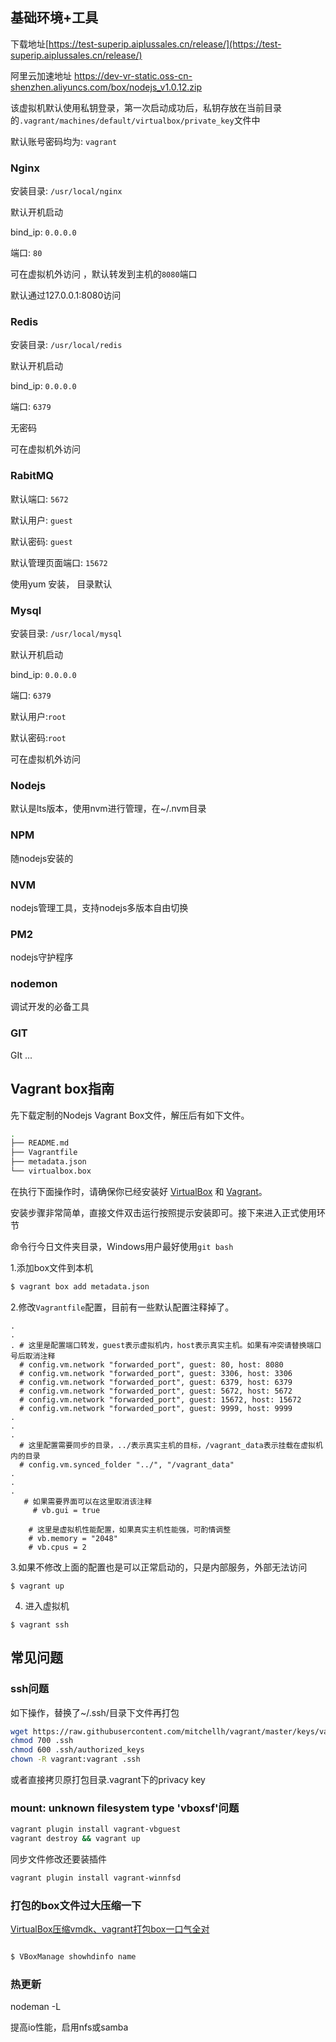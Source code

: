 <!-- # Nodejs全栈开发环境使用引导 -->

## 基础环境+工具

下载地址[https://test-superip.aiplussales.cn/release/](https://test-superip.aiplussales.cn/release/)

阿里云加速地址 https://dev-vr-static.oss-cn-shenzhen.aliyuncs.com/box/nodejs_v1.0.12.zip

该虚拟机默认使用私钥登录，第一次启动成功后，私钥存放在当前目录的`.vagrant/machines/default/virtualbox/private_key`文件中

默认账号密码均为: `vagrant`

### Nginx

安装目录: `/usr/local/nginx`

默认开机启动

bind_ip: `0.0.0.0`

端口: `80`

可在虚拟机外访问 ，默认转发到主机的`8080`端口

默认通过127.0.0.1:8080访问

### Redis

安装目录: `/usr/local/redis`

默认开机启动

bind_ip: `0.0.0.0`

端口: `6379`

无密码

可在虚拟机外访问

### RabitMQ

默认端口: `5672`

默认用户: `guest`

默认密码: `guest`

默认管理页面端口: `15672`

使用yum 安装， 目录默认

### Mysql

安装目录: `/usr/local/mysql`

默认开机启动

bind_ip: `0.0.0.0`

端口: `6379`

默认用户:`root`

默认密码:`root`

可在虚拟机外访问

### Nodejs

默认是lts版本，使用nvm进行管理，在~/.nvm目录

### NPM

随nodejs安装的

### NVM

nodejs管理工具，支持nodejs多版本自由切换

### PM2

nodejs守护程序

### nodemon

调试开发的必备工具

### GIT

GIt ...



## Vagrant box指南

先下载定制的Nodejs Vagrant Box文件，解压后有如下文件。

```bash
.
├── README.md
├── Vagrantfile
├── metadata.json
└── virtualbox.box
```

 

在执行下面操作时，请确保你已经安装好 [VirtualBox](https://www.virtualbox.org/wiki/Downloads) 和 [Vagrant](https://www.vagrantup.com/)。

安装步骤非常简单，直接文件双击运行按照提示安装即可。接下来进入正式使用环节



命令行今日文件夹目录，Windows用户最好使用`git bash`



1.添加box文件到本机

```bash
$ vagrant box add metadata.json
```



2.修改`Vagrantfile`配置，目前有一些默认配置注释掉了。

```shell
.
.
. # 这里是配置端口转发，guest表示虚拟机内，host表示真实主机。如果有冲突请替换端口号后取消注释
  # config.vm.network "forwarded_port", guest: 80, host: 8080
  # config.vm.network "forwarded_port", guest: 3306, host: 3306
  # config.vm.network "forwarded_port", guest: 6379, host: 6379
  # config.vm.network "forwarded_port", guest: 5672, host: 5672
  # config.vm.network "forwarded_port", guest: 15672, host: 15672
  # config.vm.network "forwarded_port", guest: 9999, host: 9999
.
.
.
  # 这里配置需要同步的目录，../表示真实主机的目标，/vagrant_data表示挂载在虚拟机内的目录
  # config.vm.synced_folder "../", "/vagrant_data"
.
.
.
   # 如果需要界面可以在这里取消该注释
	 # vb.gui = true

    # 这里是虚拟机性能配置，如果真实主机性能强，可酌情调整
    # vb.memory = "2048"
    # vb.cpus = 2
```



3.如果不修改上面的配置也是可以正常启动的，只是内部服务，外部无法访问

```
$ vagrant up
```



4. 进入虚拟机

```
$ vagrant ssh
```

## 常见问题

### ssh问题

如下操作，替换了~/.ssh/目录下文件再打包

```bash
wget https://raw.githubusercontent.com/mitchellh/vagrant/master/keys/vagrant.pub -O .ssh/authorized_keys
chmod 700 .ssh
chmod 600 .ssh/authorized_keys
chown -R vagrant:vagrant .ssh
```

或者直接拷贝原打包目录.vagrant下的privacy key

### mount: unknown filesystem type 'vboxsf'问题

```bash
vagrant plugin install vagrant-vbguest
vagrant destroy && vagrant up
```

同步文件修改还要装插件

```bash
vagrant plugin install vagrant-winnfsd
```



### 打包的box文件过大压缩一下

[VirtualBox压缩vmdk、vagrant打包box一口气全对](https://www.zh30.com/virtualbox-vmdk-vagrant-box.html)

```bash

$ VBoxManage showhdinfo name

```

### 热更新

nodeman -L 

提高io性能，启用nfs或samba